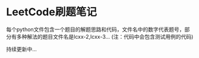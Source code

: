 # LeetCode刷题笔记

每个python文件包含一个题目的解题思路和代码，文件名中的数字代表题号，部分有多种解法的题目文件名是lcxx-2,lcxx-3...
(注：代码中会包含测试用例的代码)

持续更新中...
